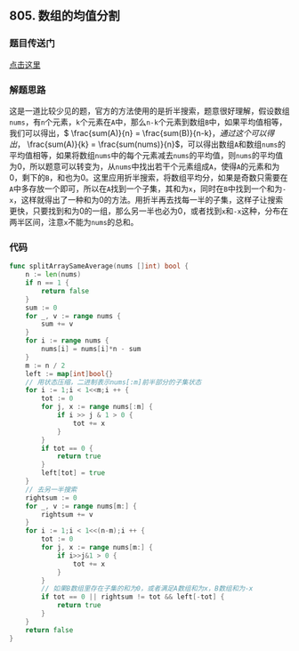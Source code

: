 ## 805. 数组的均值分割

### 题目传送门

[点击这里](https://leetcode.cn/problems/split-array-with-same-average/)

### 解题思路

这是一道比较少见的题，官方的方法使用的是折半搜索，题意很好理解，假设数组`nums`，有`n`个元素，`k`个元素在`A`中，那么`n-k`个元素到数组`B`中，如果平均值相等，我们可以得出，$ \frac{sum(A)}{n} = \frac{sum(B)}{n-k}$，通过这个可以得出，$ \frac{sum(A)}{k} = \frac{sum(nums)}{n}$，可以得出数组`A`和数组`nums`的平均值相等，如果将数组`nums`中的每个元素减去`nums`的平均值，则`nums`的平均值为0，所以题意可以转变为，从`nums`中找出若干个元素组成`A`，使得`A`的元素和为0，剩下的`B`，和也为0。这里应用折半搜索，将数组平均分，如果是奇数只需要在`A`中多存放一个即可，所以在`A`找到一个子集，其和为`x`，同时在`B`中找到一个和为`-x`，这样就得出了一种和为0的方法。用折半再去找每一半的子集，这样子让搜索更快，只要找到和为0的一组，那么另一半也必为0，或者找到`x`和`-x`这种，分布在两半区间，注意`x`不能为`nums`的总和。

### 代码

```go
func splitArraySameAverage(nums []int) bool {
    n := len(nums)
    if n == 1 {
        return false
    }
    sum := 0
    for _, v := range nums {
        sum += v
    }
    for i := range nums {
        nums[i] = nums[i]*n - sum
    }
    m := n / 2 
    left := map[int]bool{}
    // 用状态压缩，二进制表示nums[:m]前半部分的子集状态
    for i := 1;i < 1<<m;i ++ {
        tot := 0
        for j, x := range nums[:m] {
            if i >> j & 1 > 0 {
                tot += x
            }
        }
        if tot == 0 {
            return true
        }
        left[tot] = true
    }
    // 去另一半搜索
    rightsum := 0 
    for _, v := range nums[m:] {
        rightsum += v
    }
    for i := 1;i < 1<<(n-m);i ++ {
        tot := 0 
        for j, x := range nums[m:] {
            if i>>j&1 > 0 {
                tot += x
            }
        }
        // 如果B数组里存在子集的和为0，或者满足A数组和为x，B数组和为-x
        if tot == 0 || rightsum != tot && left[-tot] {
            return true
        }
    }
    return false
}

   
```
